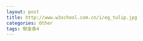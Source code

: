```yaml
---
layout: post
title: http://www.w3school.com.cn/i/eg_tulip.jpg
categories: Other
tags: 郁金香4
---
```


